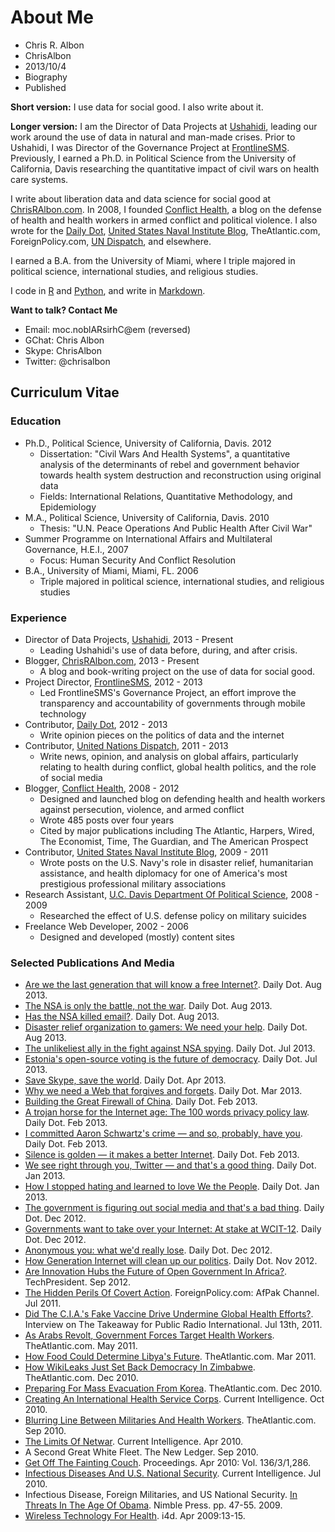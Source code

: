 # About Me
- Chris R. Albon
- ChrisAlbon
- 2013/10/4
- Biography
- Published

**Short version:** I use data for social good. I also write about it.

**Longer version:** I am the Director of Data Projects at [Ushahidi](http://www.ushahidi.com), leading our work around the use of data in natural and man-made crises. Prior to Ushahidi, I was Director of the Governance Project at [FrontlineSMS](http://www.frontlinesms.com). Previously, I earned a Ph.D. in Political Science from the University of California, Davis researching the quantitative impact of civil wars on health care systems.

I write about liberation data and data science for social good at [ChrisRAlbon.com](http://chrisralbon.com). In 2008, I founded [Conflict Health](http://conflicthealth.com), a blog on the defense of health and health workers in armed conflict and political violence. I also wrote for the [Daily Dot](http://dailydot.com), [United States Naval Institute Blog](http://blog.usni.org), TheAtlantic.com, ForeignPolicy.com, [UN Dispatch](http://undispatch.com), and elsewhere.

I earned a B.A. from the University of Miami, where I triple majored in political science, international studies, and religious studies.

I code in [R](http://r-project.org) and [Python](http://python.org/), and write in [Markdown](http://daringfireball.net/projects/markdown/).

**Want to talk? Contact Me**

- Email: moc.noblARsirhC@em (reversed)
- GChat: Chris Albon
- Skype: ChrisAlbon
- Twitter: @chrisalbon

## Curriculum Vitae

### Education

- Ph.D., Political Science, University of California, Davis. 2012
	- Dissertation: "Civil Wars And Health Systems", a quantitative analysis of the determinants of rebel and government behavior towards health system destruction and reconstruction using original data
	- Fields: International Relations, Quantitative Methodology, and Epidemiology
- M.A., Political Science, University of California, Davis. 2010
	- Thesis: "U.N. Peace Operations And Public Health After Civil War"
- Summer Programme on International Affairs and Multilateral Governance, H.E.I., 2007
	- Focus: Human Security And Conflict Resolution
- B.A., University of Miami, Miami, FL. 2006
	- Triple majored in political science, international studies, and religious studies

### Experience

- Director of Data Projects, [Ushahidi](http://www.ushahidi.com), 2013 - Present
	- Leading Ushahidi's use of data before, during, and after crisis.
- Blogger, [ChrisRAlbon.com](http://chrisralbon.com), 2013 - Present
	- A blog and book-writing project on the use of data for social good.
- Project Director, [FrontlineSMS](http://www.frontlinesms.com), 2012 - 2013
	- Led FrontlineSMS's Governance Project, an effort improve the transparency and accountability of governments through mobile technology
- Contributor, [Daily Dot](http://dailydot.com), 2012 - 2013
	- Write opinion pieces on the politics of data and the internet
- Contributor, [United Nations Dispatch](http://undispatch.com), 2011 - 2013
	- Write news, opinion, and analysis on global affairs, particularly relating to health during conflict, global health politics, and the role of social media
- Blogger, [Conflict Health](http://conflicthealth.com), 2008 - 2012
	- Designed and launched blog on defending health and health workers against persecution, violence, and armed conflict
	- Wrote 485 posts over four years
	- Cited by major publications including The Atlantic, Harpers, Wired, The Economist, Time, The Guardian, and The American Prospect
- Contributor, [United States Naval Institute Blog](blog.usni.org), 2009 - 2011
	- Wrote posts on the U.S. Navy's role in disaster relief, humanitarian assistance, and health diplomacy for one of America's most prestigious professional military associations
- Research Assistant, [U.C. Davis Department Of Political Science](http://ps.ucdavis.edu), 2008 - 2009
	- Researched the effect of U.S. defense policy on military suicides
- Freelance Web Developer, 2002 - 2006
	- Designed and developed (mostly) content sites

### Selected Publications And Media

- [Are we the last generation that will know a free Internet?](http://www.dailydot.com/opinion/albon-last-generation-free-internet/). Daily Dot. Aug 2013.
- [The NSA is only the battle, not the war](http://www.dailydot.com/opinion/albon-nsa-battle-not-war/). Daily Dot. Aug 2013.
- [Has the NSA killed email?](http://www.dailydot.com/opinion/albon-has-nsa-killed-email/). Daily Dot. Aug 2013.
- [Disaster relief organization to gamers: We need your help](http://www.dailydot.com/opinion/albon-disaster-relief-to-gamers-need-help-Internet-Response-League/). Daily Dot. Aug 2013.
- [The unlikeliest ally in the fight against NSA spying](http://www.dailydot.com/opinion/albon-unlikely-ally-fight-NSA-spying-microsoft/). Daily Dot. Jul 2013.
- [Estonia's open-source voting is the future of democracy](http://www.dailydot.com/opinion/albon-estonia-open-source-voting-democracy/). Daily Dot. Jul 2013.
- [Save Skype, save the world](http://www.dailydot.com/opinion/albon-save-skype-save-the-world/). Daily Dot. Apr 2013.
- [Why we need a Web that forgives and forgets](http://www.dailydot.com/opinion/albon-web-that-forgives-and-forgets/). Daily Dot. Mar 2013.
- [Building the Great Firewall of China](http://www.dailydot.com/opinion/albon-building-great-firewall-china/). Daily Dot. Feb 2013.
- [A trojan horse for the Internet age: The 100 words privacy policy law](http://www.dailydot.com/opinion/albon-trojan-horse-100-word-privacy-law/). Daily Dot. Feb 2013.
- [I committed Aaron Schwartz's crime — and so, probably, have you](http://www.dailydot.com/opinion/albon-I-committed-aaron-swartz-crime/). Daily Dot. Feb 2013.
- [Silence is golden — it makes a better Internet](http://www.dailydot.com/opinion/albon-silence-is-golden-better-internet/). Daily Dot. Feb 2013.
- [We see right through you, Twitter — and that's a good thing](http://www.dailydot.com/opinion/albon-we-see-right-through-you-twitter-good-thing/). Daily Dot. Jan 2013.
- [How I stopped hating and learned to love We the People](http://www.dailydot.com/opinion/albon-how-i-stopped-hating-love-we-the-people/). Daily Dot. Jan 2013.
- [The government is figuring out social media and that's a bad thing](http://www.dailydot.com/opinion/albon-government-figuring-out-social-media-bad/). Daily Dot. Dec 2012.
- [Governments want to take over your Internet: At stake at WCIT-12](http://www.dailydot.com/opinion/albon-governments-want-to-take-your-Internet/). Daily Dot. Dec 2012.
- [Anonymous you: what we'd really lose](http://www.dailydot.com/opinion/albon-for-anonymity/). Daily Dot. Dec 2012.
- [How Generation Internet will clean up our politics](http://www.dailydot.com/opinion/generation-internet-cleaning-up-politics/). Daily Dot. Nov 2012.
- [Are Innovation Hubs the Future of Open Government In Africa?](http://techpresident.com/news/22871/are-innovation-hubs-future-open-government-africa). TechPresident. Sep 2012.
- [The Hidden Perils Of Covert Action](http://afpak.foreignpolicy.com/posts/2011/07/13/the_hidden_perils_of_covert_action). ForeignPolicy.com: AfPak Channel. Jul 2011.
- [Did The C.I.A.'s Fake Vaccine Drive Undermine Global Health Efforts?](http://www.thetakeaway.org/2011/jul/13/did-cias-fake-vaccine-drive-undermine-global-health-efforts/). Interview on The Takeaway for Public Radio International. Jul 13th, 2011.
- [As Arabs Revolt, Government Forces Target Health Workers](http://www.theatlantic.com/international/archive/2011/05/as-arabs-revolt-government-forces-target-health-workers/238782/). TheAtlantic.com. May 2011.
- [How Food Could Determine Libya's Future](http://www.theatlantic.com/international/archive/2011/03/how-food-could-determine-libyas-future/72097/). TheAtlantic.com. Mar 2011.
- [How WikiLeaks Just Set Back Democracy In Zimbabwe](http://www.theatlantic.com/international/archive/10/12/how-wikileaks-just-set-back-democracy-in-zimbabwe/68598/). TheAtlantic.com. Dec 2010.
- [Preparing For Mass Evacuation From Korea](http://www.theatlantic.com/international/archive/10/12/preparing-for-mass-evacuation-from-korea/68276/). TheAtlantic.com. Dec 2010.
- [Creating An International Health Service Corps](http://www.currentintelligence.net/features/2010/10/18/creating-an-international-health-service-corps.html). Current Intelligence. Oct 2010.
- [Blurring Line Between Militaries And Health Workers](http://www.theatlantic.com/international/archive/10/09/the-blurring-line-between-militaries-and-health-workers/62961/). TheAtlantic.com. Sep 2010.
- [The Limits Of Netwar](http://www.currentintelligence.net/agenda/2010/4/16/the-limits-of-netwar.html). Current Intelligence. Apr 2010.
- A Second Great White Fleet. The New Ledger. Sep 2010.
- [Get Off The Fainting Couch](http://www.usni.org/magazines/proceedings/story.asp?STORY_ID=2313). Proceedings. Apr 2010: Vol. 136/3/1,286.
- [Infectious Diseases And U.S. National Security](http://www.currentintelligence.net/features/2010/7/28/infectious-diseases-and-us-national-security.html). Current Intelligence. Jul 2010.
- Infectious Disease, Foreign Militaries, and US National Security. [In Threats In The Age Of Obama](http://www.amazon.com/Threats-Age-Obama-Michael-Tanji/dp/1934840807). Nimble Press. pp. 47-55. 2009.
- [Wireless Technology For Health](http://www.i4donline.net/articles/current-article.asp?articleid=631&amp;typ=Features). i4d. Apr 2009:13-15.